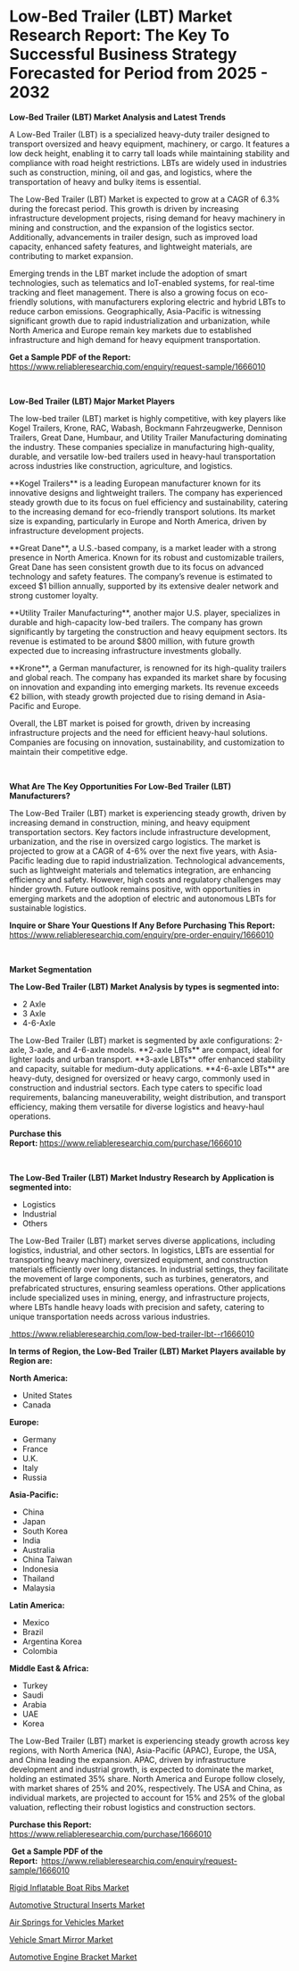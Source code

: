 <p><h1>Low-Bed Trailer (LBT) Market Research Report: The Key To Successful Business Strategy Forecasted for Period from 2025 - 2032</h1></p><p><strong>Low-Bed Trailer (LBT) Market Analysis and Latest Trends</strong></p>
<p><p>A Low-Bed Trailer (LBT) is a specialized heavy-duty trailer designed to transport oversized and heavy equipment, machinery, or cargo. It features a low deck height, enabling it to carry tall loads while maintaining stability and compliance with road height restrictions. LBTs are widely used in industries such as construction, mining, oil and gas, and logistics, where the transportation of heavy and bulky items is essential.</p><p>The Low-Bed Trailer (LBT) Market is expected to grow at a CAGR of 6.3% during the forecast period. This growth is driven by increasing infrastructure development projects, rising demand for heavy machinery in mining and construction, and the expansion of the logistics sector. Additionally, advancements in trailer design, such as improved load capacity, enhanced safety features, and lightweight materials, are contributing to market expansion.</p><p>Emerging trends in the LBT market include the adoption of smart technologies, such as telematics and IoT-enabled systems, for real-time tracking and fleet management. There is also a growing focus on eco-friendly solutions, with manufacturers exploring electric and hybrid LBTs to reduce carbon emissions. Geographically, Asia-Pacific is witnessing significant growth due to rapid industrialization and urbanization, while North America and Europe remain key markets due to established infrastructure and high demand for heavy equipment transportation.</p></p>
<p><strong>Get a Sample PDF of the Report:&nbsp;</strong> <a href="https://www.reliableresearchiq.com/enquiry/request-sample/1666010?utm_campaign=1141&utm_medium=2&utm_source=Github&utm_content=ia&utm_term=23012025&utm_id=low-bed-trailer-lbt">https://www.reliableresearchiq.com/enquiry/request-sample/1666010</a></p>
<p>&nbsp;</p>
<p><strong>Low-Bed Trailer (LBT) Major Market Players</strong></p>
<p><p>The low-bed trailer (LBT) market is highly competitive, with key players like Kogel Trailers, Krone, RAC, Wabash, Bockmann Fahrzeugwerke, Dennison Trailers, Great Dane, Humbaur, and Utility Trailer Manufacturing dominating the industry. These companies specialize in manufacturing high-quality, durable, and versatile low-bed trailers used in heavy-haul transportation across industries like construction, agriculture, and logistics.</p><p>**Kogel Trailers** is a leading European manufacturer known for its innovative designs and lightweight trailers. The company has experienced steady growth due to its focus on fuel efficiency and sustainability, catering to the increasing demand for eco-friendly transport solutions. Its market size is expanding, particularly in Europe and North America, driven by infrastructure development projects.</p><p>**Great Dane**, a U.S.-based company, is a market leader with a strong presence in North America. Known for its robust and customizable trailers, Great Dane has seen consistent growth due to its focus on advanced technology and safety features. The company’s revenue is estimated to exceed $1 billion annually, supported by its extensive dealer network and strong customer loyalty.</p><p>**Utility Trailer Manufacturing**, another major U.S. player, specializes in durable and high-capacity low-bed trailers. The company has grown significantly by targeting the construction and heavy equipment sectors. Its revenue is estimated to be around $800 million, with future growth expected due to increasing infrastructure investments globally.</p><p>**Krone**, a German manufacturer, is renowned for its high-quality trailers and global reach. The company has expanded its market share by focusing on innovation and expanding into emerging markets. Its revenue exceeds €2 billion, with steady growth projected due to rising demand in Asia-Pacific and Europe.</p><p>Overall, the LBT market is poised for growth, driven by increasing infrastructure projects and the need for efficient heavy-haul solutions. Companies are focusing on innovation, sustainability, and customization to maintain their competitive edge.</p></p>
<p>&nbsp;</p>
<p><strong>What Are The Key Opportunities For Low-Bed Trailer (LBT) Manufacturers?</strong></p>
<p><p>The Low-Bed Trailer (LBT) market is experiencing steady growth, driven by increasing demand in construction, mining, and heavy equipment transportation sectors. Key factors include infrastructure development, urbanization, and the rise in oversized cargo logistics. The market is projected to grow at a CAGR of 4-6% over the next five years, with Asia-Pacific leading due to rapid industrialization. Technological advancements, such as lightweight materials and telematics integration, are enhancing efficiency and safety. However, high costs and regulatory challenges may hinder growth. Future outlook remains positive, with opportunities in emerging markets and the adoption of electric and autonomous LBTs for sustainable logistics.</p></p>
<p><strong>Inquire or Share Your Questions If Any Before Purchasing This Report:</strong> <a href="https://www.reliableresearchiq.com/enquiry/pre-order-enquiry/1666010?utm_campaign=1141&utm_medium=2&utm_source=Github&utm_content=ia&utm_term=23012025&utm_id=low-bed-trailer-lbt">https://www.reliableresearchiq.com/enquiry/pre-order-enquiry/1666010</a></p>
<p>&nbsp;</p>
<p><strong>Market Segmentation</strong></p>
<p><strong>The Low-Bed Trailer (LBT) Market Analysis by types is segmented into:</strong></p>
<p><ul><li>2 Axle</li><li>3 Axle</li><li>4-6-Axle</li></ul></p>
<p><p>The Low-Bed Trailer (LBT) market is segmented by axle configurations: 2-axle, 3-axle, and 4-6-axle models. **2-axle LBTs** are compact, ideal for lighter loads and urban transport. **3-axle LBTs** offer enhanced stability and capacity, suitable for medium-duty applications. **4-6-axle LBTs** are heavy-duty, designed for oversized or heavy cargo, commonly used in construction and industrial sectors. Each type caters to specific load requirements, balancing maneuverability, weight distribution, and transport efficiency, making them versatile for diverse logistics and heavy-haul operations.</p></p>
<p><strong>Purchase this Report:&nbsp;</strong><a href="https://www.reliableresearchiq.com/purchase/1666010?utm_campaign=1141&utm_medium=2&utm_source=Github&utm_content=ia&utm_term=23012025&utm_id=low-bed-trailer-lbt">https://www.reliableresearchiq.com/purchase/1666010</a></p>
<p>&nbsp;</p>
<p><strong>The Low-Bed Trailer (LBT) Market Industry Research by Application is segmented into:</strong></p>
<p><ul><li>Logistics</li><li>Industrial</li><li>Others</li></ul></p>
<p><p>The Low-Bed Trailer (LBT) market serves diverse applications, including logistics, industrial, and other sectors. In logistics, LBTs are essential for transporting heavy machinery, oversized equipment, and construction materials efficiently over long distances. In industrial settings, they facilitate the movement of large components, such as turbines, generators, and prefabricated structures, ensuring seamless operations. Other applications include specialized uses in mining, energy, and infrastructure projects, where LBTs handle heavy loads with precision and safety, catering to unique transportation needs across various industries.</p></p>
<p><a href="https://www.reliableresearchiq.com/low-bed-trailer-lbt--r1666010?utm_campaign=1141&utm_medium=2&utm_source=Github&utm_content=ia&utm_term=23012025&utm_id=low-bed-trailer-lbt">&nbsp;https://www.reliableresearchiq.com/low-bed-trailer-lbt--r1666010</a></p>
<p><strong>In terms of Region, the Low-Bed Trailer (LBT) Market Players available by Region are:</strong></p>
<p>
    <p> <strong> North America: </strong>
        <ul>
            <li>United States</li>
            <li>Canada</li>
        </ul>
        </p> 
    <p> <strong> Europe: </strong>
        <ul>
            <li>Germany</li>
            <li>France</li>
            <li>U.K.</li>
            <li>Italy</li>
            <li>Russia</li>
        </ul>
        </p> 
    <p> <strong> Asia-Pacific: </strong>
        <ul>
            <li>China</li>
            <li>Japan</li>
            <li>South Korea</li>
            <li>India</li>
            <li>Australia</li>
            <li>China Taiwan</li>
            <li>Indonesia</li>
            <li>Thailand</li>
            <li>Malaysia</li>
        </ul>
        </p> 
    <p> <strong> Latin America: </strong>
        <ul>
            <li>Mexico</li>
            <li>Brazil</li>
            <li>Argentina Korea</li>
            <li>Colombia</li>
        </ul>
        </p> 
    <p> <strong> Middle East & Africa: </strong>
        <ul>
            <li>Turkey</li>
            <li>Saudi</li>
            <li>Arabia</li>
            <li>UAE</li>
            <li>Korea</li>
        </ul>
    </p>
    </p>
<p><p>The Low-Bed Trailer (LBT) market is experiencing steady growth across key regions, with North America (NA), Asia-Pacific (APAC), Europe, the USA, and China leading the expansion. APAC, driven by infrastructure development and industrial growth, is expected to dominate the market, holding an estimated 35% share. North America and Europe follow closely, with market shares of 25% and 20%, respectively. The USA and China, as individual markets, are projected to account for 15% and 25% of the global valuation, reflecting their robust logistics and construction sectors.</p></p>
<p><strong>Purchase this Report: </strong><a href="https://www.reliableresearchiq.com/purchase/1666010?utm_campaign=1141&utm_medium=2&utm_source=Github&utm_content=ia&utm_term=23012025&utm_id=low-bed-trailer-lbt">https://www.reliableresearchiq.com/purchase/1666010</a></p>
<p>&nbsp;<strong>Get a Sample PDF of the Report:&nbsp;&nbsp;</strong><a href="https://www.reliableresearchiq.com/enquiry/request-sample/1666010?utm_campaign=1141&utm_medium=2&utm_source=Github&utm_content=ia&utm_term=23012025&utm_id=low-bed-trailer-lbt">https://www.reliableresearchiq.com/enquiry/request-sample/1666010</a></p>
<p><strong></strong></p>
<p><p><a href="https://github.com/alberthagorsuch/Market-Research-Report-List-1/blob/main/rigid-inflatable-boat-ribs-market.md?utm_campaign=1141&utm_medium=2&utm_source=Github&utm_content=ia&utm_term=23012025&utm_id=low-bed-trailer-lbt">Rigid Inflatable Boat Ribs Market</a></p><p><a href="https://github.com/donnettaletizia/Market-Research-Report-List-1/blob/main/automotive-structural-inserts-market.md?utm_campaign=1141&utm_medium=2&utm_source=Github&utm_content=ia&utm_term=23012025&utm_id=low-bed-trailer-lbt">Automotive Structural Inserts Market</a></p><p><a href="https://www.linkedin.com/pulse/market-growth-potential-forecast-air-springs-vehicles-gc0qf?utm_campaign=1141&utm_medium=2&utm_source=Github&utm_content=ia&utm_term=23012025&utm_id=low-bed-trailer-lbt">Air Springs for Vehicles Market</a></p><p><a href="https://www.linkedin.com/pulse/vehicle-smart-mirror-market-outlook-current-assessment-future-qwdwf?utm_campaign=1141&utm_medium=2&utm_source=Github&utm_content=ia&utm_term=23012025&utm_id=low-bed-trailer-lbt">Vehicle Smart Mirror Market</a></p><p><a href="https://www.linkedin.com/pulse/strategic-market-research-report-automotive-engine-bracket-xnfuf?utm_campaign=1141&utm_medium=2&utm_source=Github&utm_content=ia&utm_term=23012025&utm_id=low-bed-trailer-lbt">Automotive Engine Bracket Market</a></p></p>